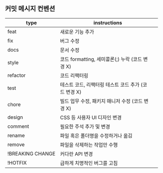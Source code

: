 ## 커밋 메시지 컨벤션

<div align=center>

| type             | instructions                                         |
| ---------------- | ---------------------------------------------------- |
| feat             | 새로운 기능 추가                                     |
| fix              | 버그 수정                                            |
| docs             | 문서 수정                                            |
| style            | 코드 formatting, 세미콜론(;) 누락 (코드 변경 X)      |
| refactor         | 코드 리팩터링                                        |
| test             | 테스트 코드, 리팩터링 테스트 코드 추가 (코드 변경 X) |
| chore            | 빌드 업무 수정, 패키지 매니저 수정 (코드 변경 X)     |
| design           | CSS 등 사용자 UI 디자인 변경                         |
| comment          | 필요한 주석 추가 및 변경                             |
| rename           | 파일 혹은 폴더명을 수정하거나 옮김                   |
| remove           | 파일을 삭제하는 작업만 수행                          |
| !BREAKING CHANGE | 커다란 API 변경                                      |
| !HOTFIX          | 급하게 치명적인 버그를 고침                          |
